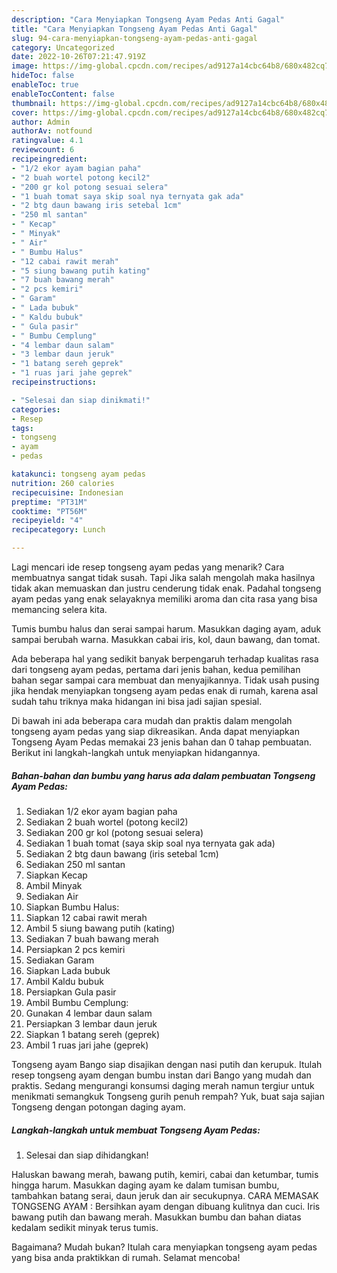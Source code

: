 ```yaml
---
description: "Cara Menyiapkan Tongseng Ayam Pedas Anti Gagal"
title: "Cara Menyiapkan Tongseng Ayam Pedas Anti Gagal"
slug: 94-cara-menyiapkan-tongseng-ayam-pedas-anti-gagal
category: Uncategorized
date: 2022-10-26T07:21:47.919Z
image: https://img-global.cpcdn.com/recipes/ad9127a14cbc64b8/680x482cq70/tongseng-ayam-pedas-foto-resep-utama.jpg
hideToc: false
enableToc: true
enableTocContent: false
thumbnail: https://img-global.cpcdn.com/recipes/ad9127a14cbc64b8/680x482cq70/tongseng-ayam-pedas-foto-resep-utama.jpg
cover: https://img-global.cpcdn.com/recipes/ad9127a14cbc64b8/680x482cq70/tongseng-ayam-pedas-foto-resep-utama.jpg
author: Admin
authorAv: notfound
ratingvalue: 4.1
reviewcount: 6
recipeingredient:
- "1/2 ekor ayam bagian paha"
- "2 buah wortel potong kecil2"
- "200 gr kol potong sesuai selera"
- "1 buah tomat saya skip soal nya ternyata gak ada"
- "2 btg daun bawang iris setebal 1cm"
- "250 ml santan"
- " Kecap"
- " Minyak"
- " Air"
- " Bumbu Halus"
- "12 cabai rawit merah"
- "5 siung bawang putih kating"
- "7 buah bawang merah"
- "2 pcs kemiri"
- " Garam"
- " Lada bubuk"
- " Kaldu bubuk"
- " Gula pasir"
- " Bumbu Cemplung"
- "4 lembar daun salam"
- "3 lembar daun jeruk"
- "1 batang sereh geprek"
- "1 ruas jari jahe geprek"
recipeinstructions:

- "Selesai dan siap dinikmati!"
categories:
- Resep
tags:
- tongseng
- ayam
- pedas

katakunci: tongseng ayam pedas 
nutrition: 260 calories
recipecuisine: Indonesian
preptime: "PT31M"
cooktime: "PT56M"
recipeyield: "4"
recipecategory: Lunch

---
```



Lagi mencari ide resep tongseng ayam pedas yang menarik? Cara membuatnya sangat tidak susah. Tapi Jika salah mengolah maka hasilnya tidak akan memuaskan dan justru cenderung tidak enak. Padahal tongseng ayam pedas yang enak selayaknya memiliki aroma dan cita rasa yang bisa memancing selera kita.


Tumis bumbu halus dan serai sampai harum. Masukkan daging ayam, aduk sampai berubah warna. Masukkan cabai iris, kol, daun bawang, dan tomat.

Ada beberapa hal yang sedikit banyak berpengaruh terhadap kualitas rasa dari tongseng ayam pedas, pertama dari jenis bahan, kedua pemilihan bahan segar sampai cara membuat dan menyajikannya. Tidak usah pusing jika hendak menyiapkan tongseng ayam pedas enak di rumah, karena asal sudah tahu triknya maka hidangan ini bisa jadi sajian spesial.


Di bawah ini ada beberapa cara mudah dan praktis dalam mengolah tongseng ayam pedas yang siap dikreasikan. Anda dapat menyiapkan Tongseng Ayam Pedas memakai 23 jenis bahan dan 0 tahap pembuatan. Berikut ini langkah-langkah untuk menyiapkan hidangannya.

<!--inarticleads1-->

##### Bahan-bahan dan bumbu yang harus ada dalam pembuatan Tongseng Ayam Pedas:

1. Sediakan 1/2 ekor ayam bagian paha
1. Sediakan 2 buah wortel (potong kecil2)
1. Sediakan 200 gr kol (potong sesuai selera)
1. Sediakan 1 buah tomat (saya skip soal nya ternyata gak ada)
1. Sediakan 2 btg daun bawang (iris setebal 1cm)
1. Sediakan 250 ml santan
1. Siapkan  Kecap
1. Ambil  Minyak
1. Sediakan  Air
1. Siapkan  Bumbu Halus:
1. Siapkan 12 cabai rawit merah
1. Ambil 5 siung bawang putih (kating)
1. Sediakan 7 buah bawang merah
1. Persiapkan 2 pcs kemiri
1. Sediakan  Garam
1. Siapkan  Lada bubuk
1. Ambil  Kaldu bubuk
1. Persiapkan  Gula pasir
1. Ambil  Bumbu Cemplung:
1. Gunakan 4 lembar daun salam
1. Persiapkan 3 lembar daun jeruk
1. Siapkan 1 batang sereh (geprek)
1. Ambil 1 ruas jari jahe (geprek)


Tongseng ayam Bango siap disajikan dengan nasi putih dan kerupuk. Itulah resep tongseng ayam dengan bumbu instan dari Bango yang mudah dan praktis. Sedang mengurangi konsumsi daging merah namun tergiur untuk menikmati semangkuk Tongseng gurih penuh rempah? Yuk, buat saja sajian Tongseng dengan potongan daging ayam. 

<!--inarticleads2-->

##### Langkah-langkah untuk membuat Tongseng Ayam Pedas:


1. Selesai dan siap dihidangkan!

Haluskan bawang merah, bawang putih, kemiri, cabai dan ketumbar, tumis hingga harum. Masukkan daging ayam ke dalam tumisan bumbu, tambahkan batang serai, daun jeruk dan air secukupnya. CARA MEMASAK TONGSENG AYAM : Bersihkan ayam dengan dibuang kulitnya dan cuci. Iris bawang putih dan bawang merah. Masukkan bumbu dan bahan diatas kedalam sedikit minyak terus tumis. 

Bagaimana? Mudah bukan? Itulah cara menyiapkan tongseng ayam pedas yang bisa anda praktikkan di rumah. Selamat mencoba!
